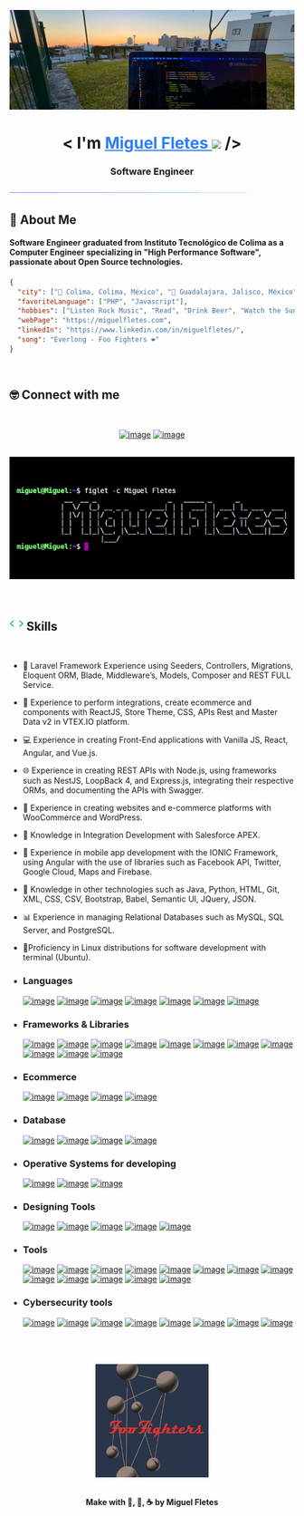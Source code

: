 <img src="./img/IMG_7490.jpg"></img>

<h1 align="center">
<b>< I'm  <a href="https://miguelfletes.com" target="blank" style="color:#2d7dfc"> Miguel Fletes </a> </b><img src="https://media.giphy.com/media/hvRJCLFzcasrR4ia7z/giphy.gif" width="35"> />
<h3 align="center">Software Engineer</h3>
</h1>


<div align="center">
<img  src="./img/bar.gif"></img>
</div>

<!--
**mfletesg/mfletesg** is a ✨ _special_ ✨ repository because its `README.md` (this file) appears on your GitHub profile.

Here are some ideas to get you started:

- 🔭 I’m currently working on ...
- 🌱 I’m currently learning ...
- 👯 I’m looking to collaborate on ...
- 🤔 I’m looking for help with ...
- 💬 Ask me about ...
- 📫 How to reach me: ...
- 😄 Pronouns: ...
- ⚡ Fun fact: ...
-->

## 🎸 About Me

#### Software Engineer graduated from Instituto Tecnológico de Colima as a Computer Engineer specializing in "High Performance Software", passionate about Open Source technologies.


```json
{
  "city": ["📍 Colima, Colima, México", "📍 Guadalajara, Jalisco, México"],
  "favoriteLanguage": ["PHP", "Javascript"],
  "hobbies": ["Listen Rock Music", "Read", "Drink Beer", "Watch the Sunset :)"],
  "webPage": "https://miguelfletes.com",
  "linkedIn": "https://www.linkedin.com/in/miguelfletes/",
  "song": "Everlong - Foo Fighters ❤️"
}
```

<br>

## 🤓 Connect with me

<br>

<div align="center">

  [![image](https://img.shields.io/badge/LinkedIn-0077B5?style=for-the-badge&logo=linkedin&logoColor=white)](https://www.linkedin.com/in/miguelfletes/)
  [![image](https://img.shields.io/badge/Email-D14836?style=for-the-badge&logo=gmail&logoColor=white)](mailto:miguelfg94@outlook.com)
  <br><br/>
  <div align="center">
    <img src="./img/terminal.gif" width ="auto" >
  </div>
  <br>
</div>
<br>

## <img src="./img/code.webp" width ="25"><b> Skills</b>
<br>

- ‍👾 Laravel Framework Experience using Seeders, Controllers, Migrations, Eloquent ORM, Blade, Middleware’s, Models, Composer and REST FULL Service.

- 🛒 Experience to perform integrations, create ecommerce and components with ReactJS, Store Theme, CSS, APIs Rest and Master Data v2 in VTEX.IO platform.

- 💻 Experience in creating Front-End applications with Vanilla JS, React, Angular, and Vue.js.

- 🌐 Experience in creating REST APIs with Node.js, using frameworks such as NestJS, LoopBack 4, and Express.js, integrating their respective ORMs, and documenting the APIs with Swagger.

- 🛒 Experience in creating websites and e-commerce platforms with WooCommerce and WordPress.

- 🎨 Knowledge in Integration Development with Salesforce APEX.

- 📱 Experience in mobile app development with the IONIC Framework, using Angular with the use of libraries such as Facebook API, Twitter, Google Cloud, Maps and Firebase.

- 📄 Knowledge in other technologies such as Java, Python, HTML, Git, XML, CSS, CSV, Bootstrap, Babel, Semantic UI, JQuery, JSON.
  
- 📊 Experience in managing Relational Databases such as MySQL, SQL Server, and PostgreSQL.

- 🐧Proficiency in Linux distributions for software development with terminal (Ubuntu).


- <h3> Languages </h3>
  
  [![image](https://img.shields.io/badge/php-%234f5b93ff?style=for-the-badge&logo=php&logoColor=white)](https://www.php.net)
  [![image](https://img.shields.io/badge/JavaScript-323330?style=for-the-badge&logo=javascript&logoColor=F7DF1E)](https://developer.mozilla.org/es/docs/Web/JavaScript)
  [![image](https://img.shields.io/badge/TypeScript-007ACC?style=for-the-badge&logo=typescript&logoColor=white)](https://www.typescriptlang.org)
  [![image](https://img.shields.io/badge/HTML5-E34F26?style=for-the-badge&logo=html5&logoColor=white)](https://dev.w3.org/html5/spec-LC/)
  [![image](https://img.shields.io/badge/CSS3-1572B6?style=for-the-badge&logo=css3&logoColor=white)](https://developer.mozilla.org/es/docs/Web/CSS)
  [![image](https://img.shields.io/badge/json-%239777a8ff?style=for-the-badge&logo=json&logoColor=white)](https://www.json.org/json-en.html)
  [![image](https://img.shields.io/badge/xml-%23364148ff?style=for-the-badge&logo=htmx&logoColor=white)](https://developer.mozilla.org/es/docs/Web/XML/XML_introduction)


- <h3> Frameworks & Libraries </h3>
  
  [![image](https://img.shields.io/badge/react-%23149ecaff?style=for-the-badge&logo=react&logoColor=white)](https://react.dev/)
  [![image](https://img.shields.io/badge/laravel-%23ff2c1fff?style=for-the-badge&logo=laravel&logoColor=white)](https://laravel.com)
  [![image](https://img.shields.io/badge/angular-%23c3002fff?style=for-the-badge&logo=angular&logoColor=white)](https://angular.dev)
  [![image](https://img.shields.io/badge/ionic-%233a7dffff?style=for-the-badge&logo=ionic&logoColor=white)](https://ionicframework.com)
  [![image](https://img.shields.io/badge/expressjs-%2390c53fff?style=for-the-badge&logo=express&logoColor=white)](https://expressjs.com)
  [![image](https://img.shields.io/badge/loopback%204-%233f5dffff?style=for-the-badge&logo=loopback&logoColor=white)](https://loopback.io/doc/es/lb4/)
  [![image](https://img.shields.io/badge/nestjs-%23e0224eff?style=for-the-badge&logo=nestjs&logoColor=white)](https://nestjs.com)
  [![image](https://img.shields.io/badge/spring-%236db23eff?style=for-the-badge&logo=spring&logoColor=white)](https://spring.io)
  [![image](https://img.shields.io/badge/vue.js-%2300c180ff?style=for-the-badge&logo=vue.js&logoColor=white)](https://vuejs.org)
  [![image](https://img.shields.io/badge/semantic%20ui-%2334bdb2ff?style=for-the-badge&logo=semanticui&logoColor=white)](https://semantic-ui.com)
  [![image](https://img.shields.io/badge/bootstrap-%23364148ff?style=for-the-badge&logo=bootstrap&logoColor=white)](https://getbootstrap.com/)



- <h3> Ecommerce </h3>
  
  [![image](https://img.shields.io/badge/vtex.io-%23f71962ff?style=for-the-badge&logo=vtex&logoColor=white)](https://vtex.com/us-en/vtex-io/)
  [![image](https://img.shields.io/badge/woocommerce-%23674399ff?style=for-the-badge&logo=woocommerce&logoColor=white)](https://woocommerce.com)
  [![image](https://img.shields.io/badge/shopify-%235b9a27ff?style=for-the-badge&logo=shopify&logoColor=white)](https://www.shopify.com)
  [![image](https://img.shields.io/badge/salesforce-%2300a1e0ff?style=for-the-badge&logo=salesforce&logoColor=white)](https://www.salesforce.com/eu/?ir=1)



- <h3> Database </h3>
  
  [![image](https://img.shields.io/badge/mysql-%2300618cff?style=for-the-badge&logo=mysql&logoColor=black&titleColor=black)](https://www.mysql.com/)
  [![image](https://img.shields.io/badge/oracledb-%23ed1b24ff?style=for-the-badge&logo=oracle&logoColor=white)](https://www.oracle.com/database/)
  [![image](https://img.shields.io/badge/postgresql-%23336791ff?style=for-the-badge&logo=postgresql&logoColor=white)](https://www.postgresql.org/)
  [![image](https://img.shields.io/badge/sqlserver-%23ac353bff?style=for-the-badge&logo=sqlserver&logoColor=white)](https://www.microsoft.com/en-us/sql-server/)



- <h3> Operative Systems for developing</h3>
  
  [![image](https://img.shields.io/badge/macos-%231ba7f8ff?style=for-the-badge&logo=apple&logoColor=white)](https://www.apple.com/mx/macos/)
  [![image](https://img.shields.io/badge/linux-%23000000?style=for-the-badge&logo=linux&logoColor=white)](https://www.linux.org/)
  [![image](https://img.shields.io/badge/windows-%230178d4ff?style=for-the-badge&logo=windows&logoColor=whit)](https://www.microsoft.com/software-download/windows11)
  


- <h3> Designing Tools</h3>
  
  [![image](https://img.shields.io/badge/inkscape-323330?style=for-the-badge&logo=inkscape&logoColor=white)](https://inkscape.org/)
  [![image](https://img.shields.io/badge/adobe%20illustrator-%23cc7c02?style=for-the-badge&logo=adobe%20illustrator&logoColor=white)](https://www.adobe.com/mx/products/illustrator.html)
  [![image](https://img.shields.io/badge/figma-%23F24E1E.svg?style=for-the-badge&logo=figma&logoColor=white)](https://www.figma.com/)
  [![image](https://img.shields.io/badge/adobe%20photoshop-%230d4de0.svg?style=for-the-badge&logo=adobe%20photoshop&logoColor=white)](https://www.adobe.com/mx/products/photoshop.html)
  [![image](https://img.shields.io/badge/adobe%20xd-%23141414.svg?style=for-the-badge&logo=adobe%20xd&logoColor=white)](https://helpx.adobe.com/xd/get-started.html)



- <h3>Tools</h3>
  
  [![image](https://img.shields.io/badge/Git-F05032?style=for-the-badge&logo=Git&logoColor=white)](https://git-scm.com/)
  [![image](https://img.shields.io/badge/Github-%23121011?style=for-the-badge&logo=Github&logoColor=white)](https://github.com/)
  [![image](https://img.shields.io/badge/VSCode-007ACC?style=for-the-badge&logo=visual-studio-code&logoColor=white)](https://code.visualstudio.com/)
  [![image](https://img.shields.io/badge/sublime%20text-323330?style=for-the-badge&logo=sublime%20text&logoColor=white)](https://www.sublimetext.com/)
  [![image](https://img.shields.io/badge/php%20storm-%2375137cff?style=for-the-badge&logo=phpstorm&logoColor=white)](https://www.jetbrains.com/phpstorm/)
  [![image](https://img.shields.io/badge/ubuntu-E95420?style=for-the-badge&logo=ubuntu&logoColor=white)](https://ubuntu.com/download)
  [![image](https://img.shields.io/badge/vim-%23337827ff?style=for-the-badge&logo=vim&logoColor=white)](https://www.vim.org/)
  [![image](https://img.shields.io/badge/postman-FF6C37?style=for-the-badge&logo=postman&logoColor=white)](https://www.postman.com/)
  [![image](https://img.shields.io/badge/soap%20ui-%23137c45ff?style=for-the-badge&logo=soap%20ui&logoColor=white)](https://www.soapui.org/)
  [![image](https://img.shields.io/badge/hyper-%2323121011?style=for-the-badge&logo=hyper&logoColor=white)](https://hyper.is/)
  [![image](https://img.shields.io/badge/Insomnia-%23590f5eff?style=for-the-badge&logo=Insomnia&logoColor=white)](https://insomnia.rest/download)
  [![image](https://img.shields.io/badge/swagger-%23258a15ff?style=for-the-badge&logo=swagger&logoColor=white)](https://swagger.io/)
  [![image](https://img.shields.io/badge/nano-%23000000?style=for-the-badge&logo=nano&logoColor=white)](https://www.nano-editor.org/)



- <h3>Cybersecurity tools</h3>
  
  [![image](https://img.shields.io/badge/kali%20Linux-%23000000?style=for-the-badge&logo=kali%20linux&logoColor=white)](https://www.kali.org/)
  [![image](https://img.shields.io/badge/linset-%23000000?style=for-the-badge&logo=hyper&logoColor=white)](https://github.com/vk496/linset)
  [![image](https://img.shields.io/badge/Aircrackng-%23000000?style=for-the-badge&logo=hyper&logoColor=white)](https://www.aircrack-ng.org/)
  [![image](https://img.shields.io/badge/reaver%20wps-%23000000?style=for-the-badge&logo=hyper&logoColor=white)](https://github.com/t6x/reaver-wps-fork-t6x)
  [![image](https://img.shields.io/badge/Goysript-%23000000?style=for-the-badge&logo=hyper&logoColor=white)](https://blog.elhacker.net/2015/01/goyscript-wep-wpa-wps-dic-wireless-wifi.html)
  [![image](https://img.shields.io/badge/Wireshark-%23000000?style=for-the-badge&logo=Wireshark&logoColor=white)](https://www.wireshark.org/download.html)
  [![image](https://img.shields.io/badge/burpsuite-%23000000?style=for-the-badge&logo=burpsuite&logoColor=white)](https://portswigger.net/burp)
  [![image](https://img.shields.io/badge/hydra-%23000000?style=for-the-badge&logo=hyper&logoColor=white)](https://www.kali.org/tools/hydra/)

<br/>
<br/>
<br/>

<div align="center">
  <a href="https://youtu.be/UWgEPLkW2gE?si=EODfGmmGgfGz5grZ">
    <img src="./img/ff-the-colour-and-the-shape.jpeg" width="200" >
  </a>
</div>

<div align="center">
<br/>
    <p><b>Make with 🎸, 🍺, ☕ by Miguel Fletes</b></p>
</div>
